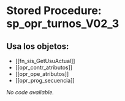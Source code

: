 # Stored Procedure: sp_opr_turnos_V02_3

## Usa los objetos:
- [[fn_sis_GetUsuActual]]
- [[opr_contr_atributos]]
- [[opr_ope_atributos]]
- [[opr_prog_secuencia]]

*No code available.*
